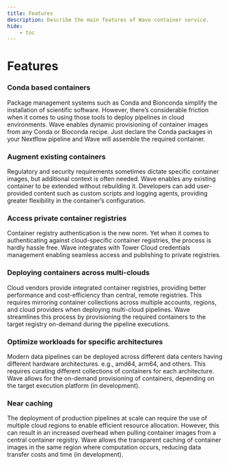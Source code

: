 ```yaml
---
title: Features
description: Describe the main features of Wave container service.
hide:
    - toc
---
```


# Features

<div markdown class="grid">
<div markdown>

### Conda based containers

Package management systems such as Conda and Bionconda simplify the installation of scientific software. However, there’s considerable friction when it comes to using those tools to deploy pipelines in cloud environments.
Wave enables dynamic provisioning of container images from any Conda or Bioconda recipe. Just declare the Conda packages in your Nextflow pipeline and Wave will assemble the required container.

</div>
<div markdown>

### Augment existing containers

Regulatory and security requirements sometimes dictate specific container images, but additional context is often needed.
Wave enables any existing container to be extended without rebuilding it. Developers can add user-provided content such as custom scripts and logging agents, providing greater flexibility in the container’s configuration.

</div>
<div markdown>

### Access private container registries

Container registry authentication is the new norm. Yet when it comes to authenticating against cloud-specific container registries, the process is hardly hassle free.
Wave integrates with Tower Cloud credentials management enabling seamless access and publishing to private registries.

</div>
<div markdown>

### Deploying containers across multi-clouds

Cloud vendors provide integrated container registries, providing better performance and cost-efficiency than central, remote registries.
This requires mirroring container collections across multiple accounts, regions, and cloud providers when deploying multi-cloud pipelines.
Wave streamlines this process by provisioning the required containers to the target registry on-demand during the pipeline executions.

</div>
<div markdown>

### Optimize workloads for specific architectures

Modern data pipelines can be deployed across different data centers having different hardware architectures. e.g., amd64, arm64, and others. This requires curating different collections of containers for each architecture.
Wave allows for the on-demand provisioning of containers, depending on the target execution platform (in development).

</div>
<div markdown>

### Near caching

The deployment of production pipelines at scale can require the use of multiple cloud regions to enable efficient resource allocation.
However, this can result in an increased overhead when pulling container images from a central container registry. Wave allows the transparent caching of container images in the same region where computation occurs, reducing data transfer costs and time (in development).

</div>
</div>
